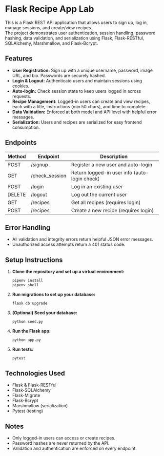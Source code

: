 # Flask Recipe App Lab

This is a Flask REST API application that allows users to sign up, log in, manage sessions, and create/view recipes.  
The project demonstrates user authentication, session handling, password hashing, data validation, and serialization using Flask, Flask-RESTful, SQLAlchemy, Marshmallow, and Flask-Bcrypt.

## Features

- **User Registration:** Sign up with a unique username, password, image URL, and bio. Passwords are securely hashed.
- **Login & Logout:** Authenticate users and maintain sessions using cookies.
- **Auto-login:** Check session state to keep users logged in across requests.
- **Recipe Management:** Logged-in users can create and view recipes, each with a title, instructions (min 50 chars), and time to complete.
- **Data Validation:** Enforced at both model and API level with helpful error messages.
- **Serialization:** Users and recipes are serialized for easy frontend consumption.

## Endpoints

| Method | Endpoint       | Description                                   |
| ------ | -------------- | --------------------------------------------- |
| POST   | /signup        | Register a new user and auto-login            |
| GET    | /check_session | Return logged-in user info (auto-login check) |
| POST   | /login         | Log in an existing user                       |
| DELETE | /logout        | Log out the current user                      |
| GET    | /recipes       | Get all recipes (requires login)              |
| POST   | /recipes       | Create a new recipe (requires login)          |

## Error Handling

- All validation and integrity errors return helpful JSON error messages.
- Unauthorized access attempts return a 401 status code.

## Setup Instructions

1. **Clone the repository and set up a virtual environment:**

   ```sh
   pipenv install
   pipenv shell
   ```

2. **Run migrations to set up your database:**

   ```sh
   flask db upgrade
   ```

3. **(Optional) Seed your database:**

   ```sh
   python seed.py
   ```

4. **Run the Flask app:**

   ```sh
   python app.py
   ```

5. **Run tests:**
   ```sh
   pytest
   ```

## Technologies Used

- Flask & Flask-RESTful
- Flask-SQLAlchemy
- Flask-Migrate
- Flask-Bcrypt
- Marshmallow (serialization)
- Pytest (testing)

## Notes

- Only logged-in users can access or create recipes.
- Password hashes are never returned by the API.
- Validation and authentication are enforced on every endpoint.
